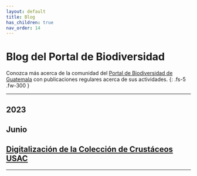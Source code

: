 ```yaml
---
layout: default
title: Blog
has_children: true
nav_order: 14
---
```


# Blog del Portal de Biodiversidad
Conozca más acerca de la comunidad del [Portal de Biodiversidad de Guatemala](https://biodiversidad.gt) con publicaciones regulares acerca de sus actividades.
{: .fs-5 .fw-300 }

---
## 2023
## Junio

## [Digitalización de la Colección de Crustáceos USAC](https://guatemalaportal.github.io/docs/blog/2023/digitalizacion)
---

